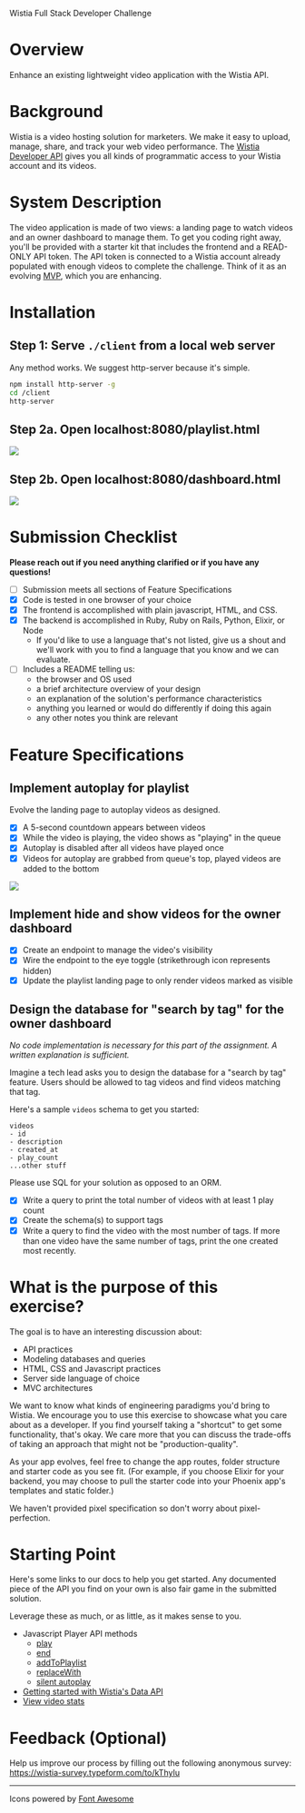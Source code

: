 Wistia Full Stack Developer Challenge

# Overview

Enhance an existing lightweight video application with the Wistia API.

# Background

Wistia is a video hosting solution for marketers. We make it easy to upload, manage, share, and track your web video performance. The [Wistia Developer API](https://wistia.com/support/developers) gives you all kinds of programmatic access to your Wistia account and its videos.

# System Description

The video application is made of two views: a landing page to watch videos and an owner dashboard to manage them. To get you coding right away, you'll be provided with a starter kit that includes the frontend and a READ-ONLY API token. The API token is connected to a Wistia account already populated with enough videos to complete the challenge. Think of it as an evolving [MVP](https://medium.freecodecamp.org/what-the-hell-does-minimum-viable-product-actually-mean-anyway-7d8f6a110f38), which you are enhancing.

# Installation

## Step 1: Serve `./client` from a local web server

Any method works. We suggest http-server because it's simple.

```sh
npm install http-server -g
cd /client
http-server
```

## Step 2a. Open localhost:8080/playlist.html

![](./wireframes/playlist_initial.png)

## Step 2b. Open localhost:8080/dashboard.html

![](./wireframes/dashboard.png)

# Submission Checklist

**Please reach out if you need anything clarified or if you have any questions!**

- [ ] Submission meets all sections of Feature Specifications
- [x] Code is tested in one browser of your choice
- [x] The frontend is accomplished with plain javascript, HTML, and CSS.
- [x] The backend is accomplished in Ruby, Ruby on Rails, Python, Elixir, or Node
  - If you'd like to use a language that's not listed, give us a shout and we'll work with you to find a language that you know and we can evaluate.
- [ ] Includes a README telling us:
  - the browser and OS used
  - a brief architecture overview of your design
  - an explanation of the solution's performance characteristics
  - anything you learned or would do differently if doing this again
  - any other notes you think are relevant

# Feature Specifications

## Implement autoplay for playlist

Evolve the landing page to autoplay videos as designed.

- [x] A 5-second countdown appears between videos
- [x] While the video is playing, the video shows as "playing" in the queue
- [x] Autoplay is disabled after all videos have played once
- [x] Videos for autoplay are grabbed from queue's top, played videos are added to the bottom

![](./wireframes/playlist_next.png)

## Implement hide and show videos for the owner dashboard

- [x] Create an endpoint to manage the video's visibility
- [x] Wire the endpoint to the eye toggle (strikethrough icon represents hidden)
- [x] Update the playlist landing page to only render videos marked as visible

## Design the database for "search by tag" for the owner dashboard

_No code implementation is necessary for this part of the assignment. A written explanation is sufficient._

Imagine a tech lead asks you to design the database for a "search by tag" feature. Users should be allowed to tag videos and find videos matching that tag.

Here's a sample `videos` schema to get you started:

```
videos
- id
- description
- created_at
- play_count
...other stuff
```

Please use SQL for your solution as opposed to an ORM.

- [x] Write a query to print the total number of videos with at least 1 play count
- [x] Create the schema(s) to support tags
- [x] Write a query to find the video with the most number of tags. If more than one video have the same number of tags, print the one created most recently.

# What is the purpose of this exercise?

The goal is to have an interesting discussion about:

- API practices
- Modeling databases and queries
- HTML, CSS and Javascript practices
- Server side language of choice
- MVC architectures

We want to know what kinds of engineering paradigms you'd bring to Wistia. We encourage you to use this exercise to showcase what you care about as a developer. If you find yourself taking a "shortcut" to get some functionality, that's okay. We care more that you can discuss the trade-offs of taking an approach that might not be "production-quality".

As your app evolves, feel free to change the app routes, folder structure and starter code as you see fit. (For example, if you choose Elixir for your backend, you may choose to pull the starter code into your Phoenix app's templates and static folder.)

We haven't provided pixel specification so don't worry about pixel-perfection.

# Starting Point

Here's some links to our docs to help you get started. Any documented piece of the API you find on your own is also fair game in the submitted solution.

Leverage these as much, or as little, as it makes sense to you.

- Javascript Player API methods
  - [play](https://wistia.com/support/developers/player-api#play)
  - [end](https://wistia.com/support/developers/player-api#end)
  - [addToPlaylist](https://wistia.com/support/developers/player-api#addtoplaylist-hashedid-options-position)
  - [replaceWith](https://wistia.com/support/developers/player-api#replacewith-hashedid-options)
  - [silent autoplay](https://wistia.com/support/developers/embed-options#silentautoplay)
- [Getting started with Wistia's Data API](https://wistia.com/support/developers/data-api)
- [View video stats](https://wistia.com/support/developers/stats-api)

# Feedback (Optional)

Help us improve our process by filling out the following anonymous survey: https://wistia-survey.typeform.com/to/kThyIu

---

Icons powered by [Font Awesome](https://fontawesome.com/)
